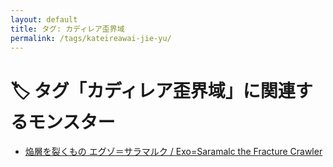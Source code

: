 ```yaml
---
layout: default
title: タグ: カディレア歪界域
permalink: /tags/kateireawai-jie-yu/
---
```

# 🏷️ タグ「カディレア歪界域」に関連するモンスター

- [焔層を裂くもの エグゾ＝サラマルク / Exo=Saramalc the Fracture Crawler](/monsterdex/monster/Exo=Saramalc.html)